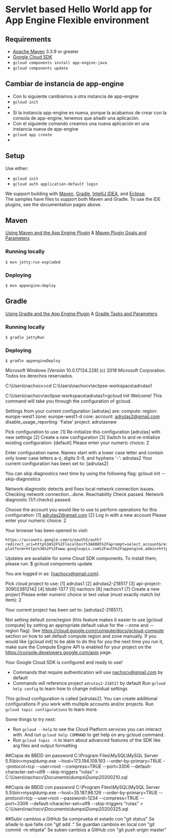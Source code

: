 # Servlet based Hello World app for App Engine Flexible environment

## Requirements
* [Apache Maven](http://maven.apache.org) 3.3.9 or greater
* [Google Cloud SDK](https://cloud.google.com/sdk/)
* `gcloud components install app-engine-java`
* `gcloud components update`

## Cambiar de instancia de app-engine
* Con lo siguiente cambiamos a otra instancia de app-engine
* `gcloud init`
*
* Si la instancia app-engine es nueva, porque la acabamos de crear con la consola de app-engine, tenemos que añadir una aplicación.
* Con el siguiente comando creamos una nueva aplicación en una instancia nueva de app-engine
* `gcloud app create`
*

## Setup

Use either:

* `gcloud init`
* `gcloud auth application-default login`

We support building with [Maven](http://maven.apache.org/), [Gradle](https://gradle.org), [IntelliJ IDEA](https://cloud.google.com/tools/intellij/docs/), and [Eclipse](https://cloud.google.com/eclipse/docs/).  
The samples have files to support both Maven and Gradle.  To use the IDE plugins, see the documentation pages above.

## Maven
[Using Maven and the App Engine Plugin](https://cloud.google.com/appengine/docs/flexible/java/using-maven)
& [Maven Plugin Goals and Parameters](https://cloud.google.com/appengine/docs/flexible/java/maven-reference)

### Running locally

    $ mvn jetty:run-exploded
  
### Deploying

    $ mvn appengine:deploy

## Gradle
[Using Gradle and the App Engine Plugin](https://cloud.google.com/appengine/docs/flexible/java/using-gradle) 
& [Gradle Tasks and Parameters](https://cloud.google.com/appengine/docs/flexible/java/gradle-reference)

### Running locally

    $ gradle jettyRun

### Deploying

    $ gradle appengineDeploy


Microsoft Windows [Versión 10.0.17134.228]
(c) 2018 Microsoft Corporation. Todos los derechos reservados.

C:\Users\nachocv>cd C:\Users\nachocv\eclipse-workspace\adrutas1

C:\Users\nachocv\eclipse-workspace\adrutas1>gcloud init
Welcome! This command will take you through the configuration of gcloud.

Settings from your current configuration [adrutas] are:
compute:
  region: europe-west1
  zone: europe-west1-d
core:
  account: adrutas2@gmail.com
  disable_usage_reporting: 'False'
  project: adrutasnew

Pick configuration to use:
 [1] Re-initialize this configuration [adrutas] with new settings
 [2] Create a new configuration
 [3] Switch to and re-initialize existing configuration: [default]
Please enter your numeric choice:  2

Enter configuration name. Names start with a lower case letter and
contain only lower case letters a-z, digits 0-9, and hyphens '-':  adrutas2
Your current configuration has been set to: [adrutas2]

You can skip diagnostics next time by using the following flag:
  gcloud init --skip-diagnostics

Network diagnostic detects and fixes local network connection issues.
Checking network connection...done.
Reachability Check passed.
Network diagnostic (1/1 checks) passed.

Choose the account you would like to use to perform operations for
this configuration:
 [1] adrutas2@gmail.com
 [2] Log in with a new account
Please enter your numeric choice:  2

Your browser has been opened to visit:

    https://accounts.google.com/o/oauth2/auth?redirect_uri=http%3A%2F%2Flocalhost%3A8085%2F&prompt=select_account&response_type=code&client_id=32555940559.apps.googleusercontent.com&scope=https%3A%2F%2Fwww.googleapis.com%2Fauth%2Fuserinfo.email+https%3A%2F%2Fwww.googleapis.com%2Fauth%2Fcloud-platform+https%3A%2F%2Fwww.googleapis.com%2Fauth%2Fappengine.admin+https%3A%2F%2Fwww.googleapis.com%2Fauth%2Fcompute+https%3A%2F%2Fwww.googleapis.com%2Fauth%2Faccounts.reauth&access_type=offline




Updates are available for some Cloud SDK components.  To install them,
please run:
  $ gcloud components update

You are logged in as: [nachocv@gmail.com].

Pick cloud project to use:
 [1] adrutas1
 [2] adrutas2-218517
 [3] api-project-309023812142
 [4] bbdd-1377
 [5] nachocv
 [6] nachocv1
 [7] Create a new project
Please enter numeric choice or text value (must exactly match list
item):  2

Your current project has been set to: [adrutas2-218517].

Not setting default zone/region (this feature makes it easier to use
[gcloud compute] by setting an appropriate default value for the
--zone and --region flag).
See https://cloud.google.com/compute/docs/gcloud-compute section on how to set
default compute region and zone manually. If you would like [gcloud init] to be
able to do this for you the next time you run it, make sure the
Compute Engine API is enabled for your project on the
https://console.developers.google.com/apis page.

Your Google Cloud SDK is configured and ready to use!

* Commands that require authentication will use nachocv@gmail.com by default
* Commands will reference project `adrutas2-218517` by default
Run `gcloud help config` to learn how to change individual settings

This gcloud configuration is called [adrutas2]. You can create additional configurations if you work with multiple accounts and/or projects.
Run `gcloud topic configurations` to learn more.

Some things to try next:

* Run `gcloud --help` to see the Cloud Platform services you can interact with. And run `gcloud help COMMAND` to get help on any gcloud command.
* Run `gcloud topic -h` to learn about advanced features of the SDK like arg files and output formatting

##Copia de BBDD sin password
C:\Program Files\MySQL\MySQL Server 5.5\bin>mysqldump.exe --host=173.194.109.193 --order-by-primary=TRUE --protocol=tcp --user=root --compress=TRUE --port=3306 --default-character-set=utf8 --skip-triggers "rutas" > C:\Users\nachocv\Documents\dumps\Dump20200210.sql

##Copia de BBDD con password
C:\Program Files\MySQL\MySQL Server 5.5\bin>mysqldump.exe --host=35.187.86.126 --order-by-primary=TRUE --protocol=tcp --user=root --password=1234 --compress=TRUE --port=3306 --default-character-set=utf8 --skip-triggers "rutas" > C:\Users\nachocv\Documents\dumps\Dump20200325.sql

##Subir cambios a GitHub
Se comprueba el estado con "git status"
Se añade lo que falte con "git add ."
Se guardan cambios en local con "git commit -m etiqeta"
Se suben cambios a GitHub con "git push origin master"


